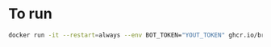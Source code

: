 # To run

```bash
docker run -it --restart=always --env BOT_TOKEN="YOUT_TOKEN" ghcr.io/bradfordzhang/channelbot
```
